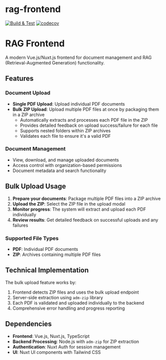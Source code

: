 # rag-frontend

[![Build & Test](https://github.com/DCC-BS/rag-frontend/actions/workflows/ci.yml/badge.svg)](https://github.com/DCC-BS/rag-frontend/actions/workflows/ci.yml)
[![codecov](https://codecov.io/gh/DCC-BS/rag-frontend/graph/badge.svg?token=BYAB6V1C8B)](https://codecov.io/gh/DCC-BS/rag-frontend)

# RAG Frontend

A modern Vue.js/Nuxt.js frontend for document management and RAG (Retrieval-Augmented Generation) functionality.

## Features

### Document Upload
- **Single PDF Upload**: Upload individual PDF documents
- **Bulk ZIP Upload**: Upload multiple PDF files at once by packaging them in a ZIP archive
  - Automatically extracts and processes each PDF file in the ZIP
  - Provides detailed feedback on upload success/failure for each file
  - Supports nested folders within ZIP archives
  - Validates each file to ensure it's a valid PDF

### Document Management
- View, download, and manage uploaded documents
- Access control with organization-based permissions
- Document metadata and search functionality

## Bulk Upload Usage

1. **Prepare your documents**: Package multiple PDF files into a ZIP archive
2. **Upload the ZIP**: Select the ZIP file in the upload modal
3. **Monitor progress**: The system will extract and upload each PDF individually
4. **Review results**: Get detailed feedback on successful uploads and any failures

### Supported File Types
- **PDF**: Individual PDF documents
- **ZIP**: Archives containing multiple PDF files

## Technical Implementation

The bulk upload feature works by:
1. Frontend detects ZIP files and uses the bulk upload endpoint
2. Server-side extraction using `adm-zip` library
3. Each PDF is validated and uploaded individually to the backend
4. Comprehensive error handling and progress reporting

## Dependencies

- **Frontend**: Vue.js, Nuxt.js, TypeScript
- **Backend Processing**: Node.js with `adm-zip` for ZIP extraction
- **Authentication**: Nuxt Auth for session management
- **UI**: Nuxt UI components with Tailwind CSS
